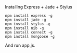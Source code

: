 Installing Express + Jade + Stylus

```
npm install express -g
npm install jade -g
npm install stylus -g
npm install nib -g
npm install connect -g
npm install mongoose -g
```

And run app.js.
